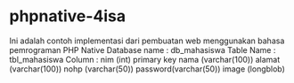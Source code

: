 # phpnative-4isa

Ini adalah contoh implementasi dari pembuatan web menggunakan bahasa pemrograman PHP Native
Database name : db_mahasiswa
Table Name : tbl_mahasiswa
Column : nim (int) primary key
         nama (varchar(100))
         alamat (varchar(100))
         nohp (varchar(50))
         password(varchar(50))
         image (longblob)
